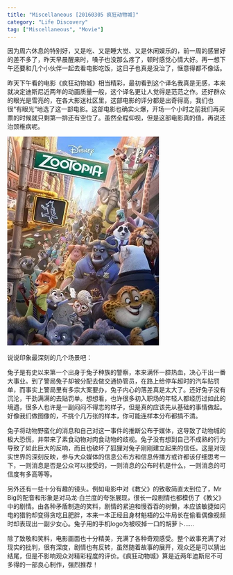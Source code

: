```yaml
---
title: "Miscellaneous [20160305 疯狂动物城]"
category: "Life Discovery"
tag: ["Miscellaneous", "Movie"]
---
```


因为周六休息的特别好，又是吃、又是睡大觉、又是休闲娱乐的，前一周的感冒好的差不多了，昨天早晨醒来时，嗓子也没那么疼了，顿时感觉心情大好。再一想下午还要和几个小伙伴一起去看电影吃饭，这日子也真是没治了，惬意得都不像话。

昨天下午看的电影《疯狂动物城》相当精彩，最初看到这个译名我真是无感，本来就决定迪斯尼近两年的动画质量一般，这个译名更让人觉得是范范之作。还好群众的眼光是雪亮的，在各大影迷社区里，这部电影的评分都是出奇得高，我们也很“有眼光”地选了这一部电影。这部电影也确实火爆，开场一个小时之前我们再买票的时候就只剩第一排还有空位了。虽然全程仰视，但是这部电影真的值，再说还治颈椎病呢。

<img class="img-responsive center-block" src="https://raw.githubusercontent.com/joshua19881228/my_blogs/master/Life_Discovery/Miscellaneous/figures/zootopia.jpg" alt="" width="350"/>

说说印象最深刻的几个场景吧：

兔子是有史以来第一个出身于兔子种族的警察，本来满怀一腔热血，决心干出一番大事业。到了警局兔子却被分配去做交通协管员，在路上给停车超时的汽车贴罚单，而事实上警局里有多宗大案要办，兔子内心的落差真是太大了。还好兔子没有沉沦，干劲满满的去贴罚单。想想看，也许很多初入职场的年轻人都经历过如此的境遇，很多人也许是一副闷闷不得志的样子，但是真的应该先从基础的事情做起。好像我们做图像的，不挑个几万张的样本，你可能连样本分布都搞不清。

兔子将动物野蛮化的消息和自己对这一事件的推断公布于媒体，这导致了动物城的极大恐慌，并带来了素食动物对肉食动物的歧视。兔子没有想到自己不成熟的行为导致了如此巨大的反响，而且也破坏了狐狸对兔子刚刚建立起来的信任。这是对现实世界的深刻反映，参与大众媒体的信息公布方和信息传播方或许都该仔细思考一下，一则消息是否是公众可以接受的，一则消息的公布时机是什么，一则消息的可信度有多高等等。

另外还有一些十分有趣的镜头。例如电影中对《教父》的致敬简直太到位了，Mr Big的配音和形象是对马龙·白兰度的夸张展现，很长一段剧情也都模仿了《教父》中的剧情。由各种矛盾制造的笑料，剧情的紧迫和慢吞吞的树懒，本应该敏捷如闪电的猎豹却变得贪吃且肥胖，本来一本正经且身材魁梧的公牛局长在偷看偶像视频时却表现出一副少女心。兔子用的手机logo为被咬掉一口的胡萝卜……

除了致敬和笑料，电影画面也十分精美，充满了各种奇观感受。整个故事充满了对现实的批判，很有深度，剧情也有反转，虽然随着故事的展开，观众还是可以猜出结尾，但是不影响观众对精彩程度的评价。《疯狂动物城》算是近两年迪斯尼不可多得的一部良心制作，强烈推荐！